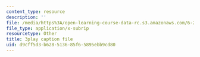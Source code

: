 ```yaml
---
content_type: resource
description: ''
file: /media/https%3A/open-learning-course-data-rc.s3.amazonaws.com/6-262-discrete-stochastic-processes-spring-2011/d9cff5d3b628513685f65895ebb9cd80_hzJpaNcAoko.vtt
file_type: application/x-subrip
resourcetype: Other
title: 3play caption file
uid: d9cff5d3-b628-5136-85f6-5895ebb9cd80
---
```

